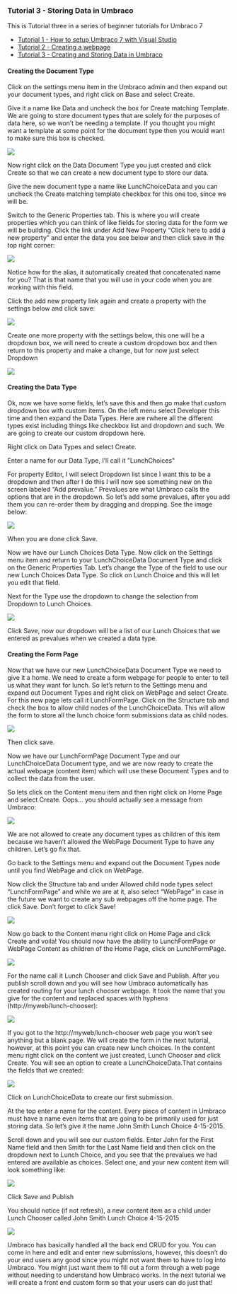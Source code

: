 ### Tutorial 3 - Storing Data in Umbraco
This is Tutorial three in a series of beginner tutorials for Umbraco 7

*   [Tutorial 1 - How to setup Umbraco 7 with Visual Studio](Tutorial-1-Umbraco7-Setup.md)
*   [Tutorial 2 - Creating a webpage](Tutorial-2-Creating-a-Webpage.md)
*   [Tutorial 3 - Creating and Storing Data in Umbraco](Tutorial-3-Storing-Data-in-Umbraco.md)

#### Creating the Document Type

Click on the settings menu item in the Umbraco admin and then expand out your document types, and right click on Base and select Create.

Give it a name like Data and uncheck the box for Create matching Template.  We are going to store document types that are solely for the purposes of data here, so we won’t be needing a template.  If you thought you might want a template at some point for the document type then you would want to make sure this box is checked.

![](images/image03.png)

Now right click on the Data Document Type you just created and click Create so that we can create a new document type to store our data.

Give the new document type a name like LunchChoiceData and you can uncheck the Create matching template checkbox for this one too, since we will be.

Switch to the Generic Properties tab.  This is where you will create properties which you can think of like fields for storing data for the form we will be building.  Click the link under Add New Property “Click here to add a new property” and enter the data you see below and then click save in the top right corner:

![](images/image13.png)

Notice how for the alias, it automatically created that concatenated name for you?  That is that name that you will use in your code when you are working with this field.

Click the add new property link again and create a property with the settings below and click save:

![](images/image18.png)

Create one more property with the settings below, this one will be a dropdown box, we will need to create a custom dropdown box and then return to this property and make a change, but for now just select Dropdown

![](images/image11.png)

#### Creating the Data Type

Ok, now we have some fields, let’s save this and then go make that custom dropdown box with custom items.  On the left menu select Developer this time and then expand the Data Types.  Here are rwhere all the different types exist including things like checkbox list and dropdown and such.  We are going to create our custom dropdown here.

Right click on Data Types and select Create.

Enter a name for our Data Type, I’ll call it "LunchChoices"

For property Editor, I will select Dropdown list since I want this to be a dropdown and then after I do this I will now see something new on the screen labeled “Add prevalue.”  Prevalues are what Umbraco calls the options that are in the dropdown.  So let’s add some prevalues, after you add them you can re-order them by dragging and dropping.  See the image below:

![](images/image24.png)

When you are done click Save.

Now we have our Lunch Choices Data Type.  Now click on the Settings menu item and return to your LunchChoiceData Document Type and click on the Generic Properties Tab.  Let’s change the Type of the field to use our new Lunch Choices Data Type.  So click on Lunch Choice and this will let you edit that field.

Next for the Type use the dropdown to change the selection from Dropdown to Lunch Choices.

![](images/image10.png)

Click Save, now our dropdown will be a list of our Lunch Choices that we entered as prevalues when we created a data type.

#### Creating the Form Page

Now that we have our new LunchChoiceData Document Type we need to give it a home.  We need to create a form webpage for people to enter to tell us what they want for lunch.  So let’s return to the Settings menu and expand out Document Types and right click on WebPage and select Create.  For this new page lets call it LunchFormPage.  Click on the Structure tab and check the box to allow child nodes of the LunchChoiceData.  This will allow the form to store all the lunch choice form submissions data as child nodes.

![](images/image19.png)

Then click save.

Now we have our LunchFormPage Document Type and our LunchChoiceData Document type, and we are now ready to create the actual webpage (content item) which will use these Document Types and to collect the data from the user.

So lets click on the Content menu item and then right click on Home Page and select Create.  Oops… you should actually see a message from Umbraco:

![](images/image16.png)

We are not allowed to create any document types as children of this item because we haven’t allowed the WebPage Document Type to have any children. Let’s go fix that.

Go back to the Settings menu and expand out the Document Types node until you find WebPage and click on WebPage.

Now click the Structure tab and under Allowed child node types select “LunchFormPage” and while we are at it, also select “WebPage” in case in the future we want to create any sub webpages off the home page.  The click Save.  Don’t forget to click Save!

![](images/image05.png)

Now go back to the Content menu right click on Home Page and click Create and voila! You should now have the ability to LunchFormPage or WebPage Content as children of the Home Page, click on LunchFormPage.

![](images/image22.png)

For the name call it Lunch Chooser and click Save and Publish.  After you publish scroll down and you will see how Umbraco automatically has created routing for your lunch chooser webpage.  It took the name that you give for the content and replaced spaces with hyphens (http://myweb/lunch-chooser):

![](images/image06.png)

If you got to the http://myweb/lunch-chooser web page you won’t see anything but a blank page.  We will create the form in the next tutorial, however, at this point you can create new lunch choices.  In the content menu right click on the content we just created, Lunch Chooser and click Create.   You will see an option to create a LunchChoiceData.That contains the fields that we created:

![](images/image08.png)

Click on LunchChoiceData to create our first submission.

At the top enter a name for the content.  Every piece of content in Umbraco must have a name even items that are going to be primarily used for just storing data.  So let’s give it the name John Smith Lunch Choice 4-15-2015.

Scroll down and you will see our custom fields.  Enter John for the First Name field and then Smith for the Last Name field and then click on the dropdown next to Lunch Choice, and you see that the prevalues we had entered are available as choices.  Select one, and your new content item will look something like:

![](images/image20.png)

Click Save and Publish

You should notice (if not refresh), a new content item as a child under Lunch Chooser called John Smith Lunch Choice 4-15-2015

![](images/image04.png)

Umbraco has basically handled all the back end CRUD for you.  You can come in here and edit and enter new submissions, however, this doesn’t do your end users any good since you might not want them to have to log into Umbraco.  You might just want them to fill out a form through a web page without needing to understand how Umbraco works.  In the next tutorial we will create a front end custom form so that your users can do just that!
